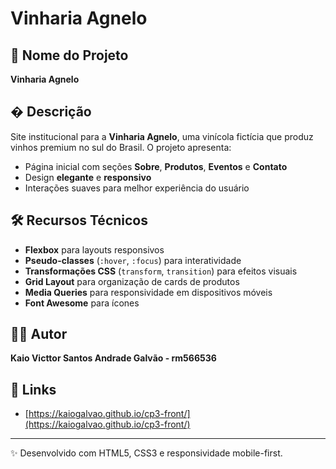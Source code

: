 # Vinharia Agnelo  

## 📌 Nome do Projeto  
**Vinharia Agnelo**  

## � Descrição  
Site institucional para a **Vinharia Agnelo**, uma vinícola fictícia que produz vinhos premium no sul do Brasil. O projeto apresenta:  
- Página inicial com seções **Sobre**, **Produtos**, **Eventos** e **Contato**  
- Design **elegante** e **responsivo**  
- Interações suaves para melhor experiência do usuário  

## 🛠 Recursos Técnicos  
- **Flexbox** para layouts responsivos  
- **Pseudo-classes** (`:hover`, `:focus`) para interatividade  
- **Transformações CSS** (`transform`, `transition`) para efeitos visuais  
- **Grid Layout** para organização de cards de produtos  
- **Media Queries** para responsividade em dispositivos móveis  
- **Font Awesome** para ícones  

## 👨‍💻 Autor  
**Kaio Victtor Santos Andrade Galvão - rm566536**  

## 🔗 Links  
- [https://kaiogalvao.github.io/cp3-front/](https://kaiogalvao.github.io/cp3-front/)

---  
✨ Desenvolvido com HTML5, CSS3 e responsividade mobile-first.  
